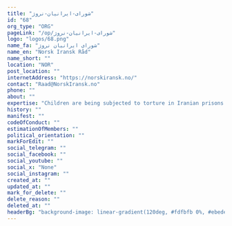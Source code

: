 ```yaml
---
title: "شورای-ایرانیان-نروژ"
id: "68"
org_type: "ORG"
pageLink: "/op/شورای-ایرانیان-نروژ"
logo: "logos/68.png"
name_fa: "شورای ایرانیان نروژ"
name_en: "Norsk Iransk Råd"
name_short: ""
location: "NOR"
post_location: ""
internetAddress: "https://norskiransk.no/"
contact: "Raad@NorskIransk.no"
phone: ""
about: ""
expertise: "Children are being subjected to torture in Iranian prisons. Several people have been sentenced to death. We need your support to prevent this brutal development."
history: ""
manifest: ""
codeOfConduct: ""
estimationOfMembers: ""
political_orientation: ""
markForEdit: ""
social_telegram: ""
social_facebook: ""
social_youtube: ""
social_x: "None"
social_instagram: ""
created_at: ""
updated_at: ""
mark_for_delete: ""
delete_reason: ""
deleted_at: ""
headerBg: "background-image: linear-gradient(120deg, #fdfbfb 0%, #ebedee 100%);"
---
```


